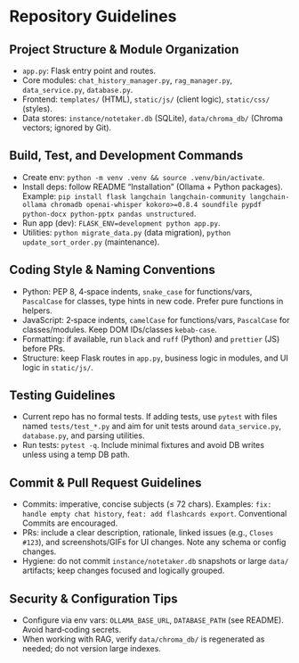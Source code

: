 # Repository Guidelines

## Project Structure & Module Organization
- `app.py`: Flask entry point and routes.
- Core modules: `chat_history_manager.py`, `rag_manager.py`, `data_service.py`, `database.py`.
- Frontend: `templates/` (HTML), `static/js/` (client logic), `static/css/` (styles).
- Data stores: `instance/notetaker.db` (SQLite), `data/chroma_db/` (Chroma vectors; ignored by Git).

## Build, Test, and Development Commands
- Create env: `python -m venv .venv && source .venv/bin/activate`.
- Install deps: follow README “Installation” (Ollama + Python packages). Example: `pip install flask langchain langchain-community langchain-ollama chromadb openai-whisper kokoro>=0.8.4 soundfile pypdf python-docx python-pptx pandas unstructured`.
- Run app (dev): `FLASK_ENV=development python app.py`.
- Utilities: `python migrate_data.py` (data migration), `python update_sort_order.py` (maintenance).

## Coding Style & Naming Conventions
- Python: PEP 8, 4‑space indents, `snake_case` for functions/vars, `PascalCase` for classes, type hints in new code. Prefer pure functions in helpers.
- JavaScript: 2‑space indents, `camelCase` for functions/vars, `PascalCase` for classes/modules. Keep DOM IDs/classes `kebab-case`.
- Formatting: if available, run `black` and `ruff` (Python) and `prettier` (JS) before PRs.
- Structure: keep Flask routes in `app.py`, business logic in modules, and UI logic in `static/js/`.

## Testing Guidelines
- Current repo has no formal tests. If adding tests, use `pytest` with files named `tests/test_*.py` and aim for unit tests around `data_service.py`, `database.py`, and parsing utilities.
- Run tests: `pytest -q`. Include minimal fixtures and avoid DB writes unless using a temp DB path.

## Commit & Pull Request Guidelines
- Commits: imperative, concise subjects (≤ 72 chars). Examples: `fix: handle empty chat history`, `feat: add flashcards export`. Conventional Commits are encouraged.
- PRs: include a clear description, rationale, linked issues (e.g., `Closes #123`), and screenshots/GIFs for UI changes. Note any schema or config changes.
- Hygiene: do not commit `instance/notetaker.db` snapshots or large `data/` artifacts; keep changes focused and logically grouped.

## Security & Configuration Tips
- Configure via env vars: `OLLAMA_BASE_URL`, `DATABASE_PATH` (see README). Avoid hard‑coding secrets.
- When working with RAG, verify `data/chroma_db/` is regenerated as needed; do not version large indexes.
